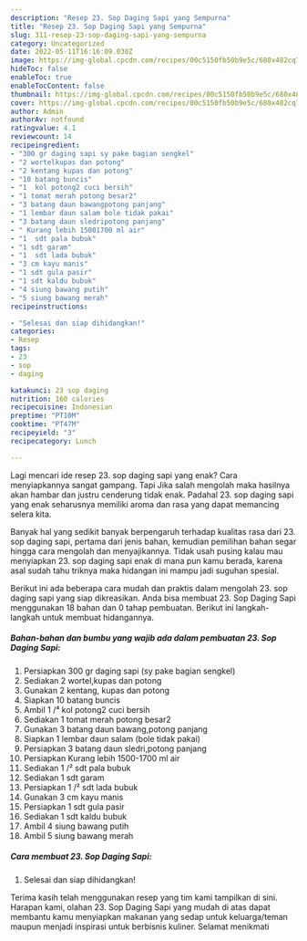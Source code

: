 ```yaml
---
description: "Resep 23. Sop Daging Sapi yang Sempurna"
title: "Resep 23. Sop Daging Sapi yang Sempurna"
slug: 311-resep-23-sop-daging-sapi-yang-sempurna
category: Uncategorized
date: 2022-05-11T16:16:09.030Z
image: https://img-global.cpcdn.com/recipes/00c5150fb50b9e5c/680x482cq70/23-sop-daging-sapi-foto-resep-utama.jpg
hideToc: false
enableToc: true
enableTocContent: false
thumbnail: https://img-global.cpcdn.com/recipes/00c5150fb50b9e5c/680x482cq70/23-sop-daging-sapi-foto-resep-utama.jpg
cover: https://img-global.cpcdn.com/recipes/00c5150fb50b9e5c/680x482cq70/23-sop-daging-sapi-foto-resep-utama.jpg
author: Admin
authorAv: notfound
ratingvalue: 4.1
reviewcount: 14
recipeingredient:
- "300 gr daging sapi sy pake bagian sengkel"
- "2 wortelkupas dan potong"
- "2 kentang kupas dan potong"
- "10 batang buncis"
- "1  kol potong2 cuci bersih"
- "1 tomat merah potong besar2"
- "3 batang daun bawangpotong panjang"
- "1 lembar daun salam bole tidak pakai"
- "3 batang daun sledripotong panjang"
- " Kurang lebih 15001700 ml air"
- "1  sdt pala bubuk"
- "1 sdt garam"
- "1  sdt lada bubuk"
- "3 cm kayu manis"
- "1 sdt gula pasir"
- "1 sdt kaldu bubuk"
- "4 siung bawang putih"
- "5 siung bawang merah"
recipeinstructions:

- "Selesai dan siap dihidangkan!"
categories:
- Resep
tags:
- 23
- sop
- daging

katakunci: 23 sop daging 
nutrition: 160 calories
recipecuisine: Indonesian
preptime: "PT10M"
cooktime: "PT47M"
recipeyield: "3"
recipecategory: Lunch

---
```



Lagi mencari ide resep 23. sop daging sapi yang enak? Cara menyiapkannya sangat gampang. Tapi Jika salah mengolah maka hasilnya akan hambar dan justru cenderung tidak enak. Padahal 23. sop daging sapi yang enak seharusnya memiliki aroma dan rasa yang dapat memancing selera kita.




Banyak hal yang sedikit banyak berpengaruh terhadap kualitas rasa dari 23. sop daging sapi, pertama dari jenis bahan, kemudian pemilihan bahan segar hingga cara mengolah dan menyajikannya. Tidak usah pusing kalau mau menyiapkan 23. sop daging sapi enak di mana pun kamu berada, karena asal sudah tahu triknya maka hidangan ini mampu jadi suguhan spesial.


Berikut ini ada beberapa cara mudah dan praktis dalam mengolah 23. sop daging sapi yang siap dikreasikan. Anda bisa membuat 23. Sop Daging Sapi menggunakan 18 bahan dan 0 tahap pembuatan. Berikut ini langkah-langkah untuk membuat hidangannya.

<!--inarticleads1-->

##### Bahan-bahan dan bumbu yang wajib ada dalam pembuatan 23. Sop Daging Sapi:

1. Persiapkan 300 gr daging sapi (sy pake bagian sengkel)
1. Sediakan 2 wortel,kupas dan potong
1. Gunakan 2 kentang, kupas dan potong
1. Siapkan 10 batang buncis
1. Ambil 1 /⁴ kol potong2 cuci bersih
1. Sediakan 1 tomat merah potong besar2
1. Gunakan 3 batang daun bawang,potong panjang
1. Siapkan 1 lembar daun salam (bole tidak pakai)
1. Persiapkan 3 batang daun sledri,potong panjang
1. Persiapkan  Kurang lebih 1500-1700 ml air
1. Sediakan 1 /² sdt pala bubuk
1. Sediakan 1 sdt garam
1. Persiapkan 1 /² sdt lada bubuk
1. Gunakan 3 cm kayu manis
1. Persiapkan 1 sdt gula pasir
1. Sediakan 1 sdt kaldu bubuk
1. Ambil 4 siung bawang putih
1. Ambil 5 siung bawang merah




<!--inarticleads2-->

##### Cara membuat 23. Sop Daging Sapi:


1. Selesai dan siap dihidangkan!



Terima kasih telah menggunakan resep yang tim kami tampilkan di sini. Harapan kami, olahan 23. Sop Daging Sapi yang mudah di atas dapat membantu kamu menyiapkan makanan yang sedap untuk keluarga/teman maupun menjadi inspirasi untuk berbisnis kuliner. Selamat menikmati
